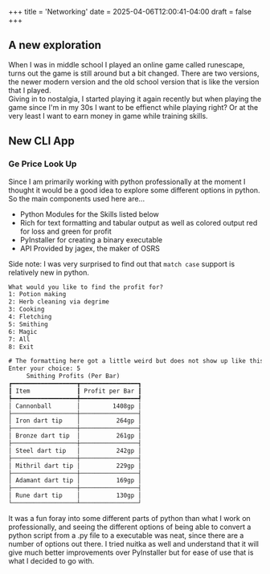 +++
title = 'Networking'
date = 2025-04-06T12:00:41-04:00
draft = false
+++

## A new exploration

When I was in middle school I played an online game called runescape, turns out the game is still around but a bit changed. There are two versions, the newer modern version and the old school version that is like the version that I played. <br>
Giving in to nostalgia, I started playing it again recently but when playing the game since I'm in my 30s I want to be effienct while playing right? Or at the very least I want to earn money in game while training skills.

## New CLI App
### Ge Price Look Up

Since I am primarily working with python professionally at the moment I thought it would be a good idea to explore some different options in python. So the main components used here are...

- Python Modules for the Skills listed below
- Rich for text formatting and tabular output as well as colored output red for loss and green for profit
- PyInstaller for creating a binary executable
- API Provided by jagex, the maker of OSRS

Side note: I was very surprised to find out that `match case` support is relatively new in python.

```txt
What would you like to find the profit for?
1: Potion making
2: Herb cleaning via degrime
3: Cooking
4: Fletching
5: Smithing
6: Magic
7: All
8: Exit

# The formatting here got a little weird but does not show up like this in the terminal.
Enter your choice: 5
     Smithing Profits (Per Bar)
┏━━━━━━━━━━━━━━━━━━┳━━━━━━━━━━━━━━━━┓
┃ Item             ┃ Profit per Bar ┃
┡━━━━━━━━━━━━━━━━━━╇━━━━━━━━━━━━━━━━┩
│ Cannonball       │         1408gp │
├──────────────────┼────────────────┤
│ Iron dart tip    │          264gp │
├──────────────────┼────────────────┤
│ Bronze dart tip  │          261gp │
├──────────────────┼────────────────┤
│ Steel dart tip   │          242gp │
├──────────────────┼────────────────┤
│ Mithril dart tip │          229gp │
├──────────────────┼────────────────┤
│ Adamant dart tip │          169gp │
├──────────────────┼────────────────┤
│ Rune dart tip    │          130gp │
└──────────────────┴────────────────┘
```

It was a fun foray into some different parts of python than what I work on professionally, and seeing the different options of being able to convert a python script from a .py file to a executable was neat, since there are a number of options out there. I tried nuitka as well and understand that it will give much better improvements over PyInstaller but for ease of use that is what I decided to go with.